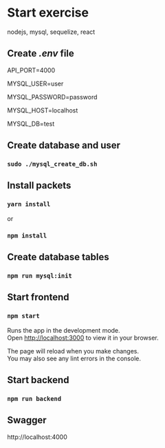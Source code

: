 # Start exercise

nodejs, mysql, sequelize, react
## Create *.env* file
API_PORT=4000

MYSQL_USER=user

MYSQL_PASSWORD=password

MYSQL_HOST=localhost

MYSQL_DB=test

## Create database and user
### `sudo ./mysql_create_db.sh`

## Install packets
### `yarn install`
or
### `npm install`
## Create database tables

### `npm run mysql:init`

## Start frontend
### `npm start`

Runs the app in the development mode.\
Open [http://localhost:3000](http://localhost:3000) to view it in your browser.

The page will reload when you make changes.\
You may also see any lint errors in the console.

## Start backend
### `npm run backend`

## Swagger
http://localhost:4000

